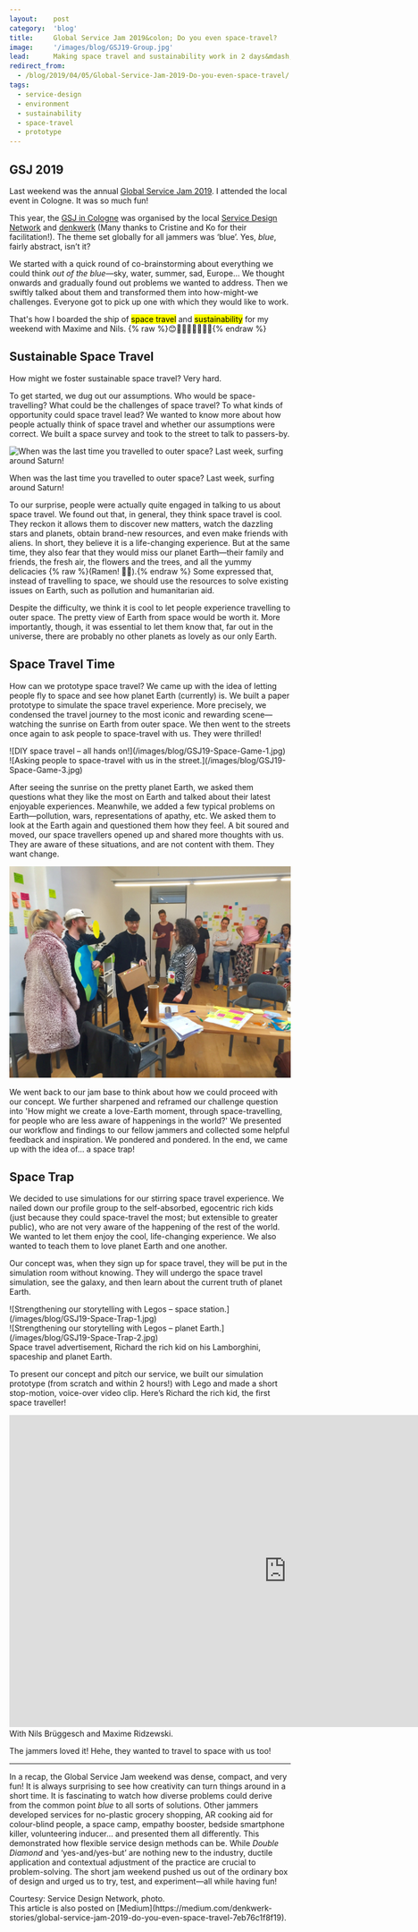```yaml
---
layout:    post
category:  'blog'
title:     Global Service Jam 2019&colon; Do you even space-travel?
image:     '/images/blog/GSJ19-Group.jpg'
lead:      Making space travel and sustainability work in 2 days&mdash;&mdash;the magic of Service Design jam!
redirect_from:
  - /blog/2019/04/05/Global-Service-Jam-2019-Do-you-even-space-travel/
tags:
  - service-design
  - environment
  - sustainability
  - space-travel
  - prototype
---
```


## GSJ 2019
Last weekend was the annual [Global Service Jam 2019](http://globaljams.org/jam/globalservicejam). I attended the local event in Cologne. It was so much fun!

This year, the [GSJ in Cologne](https://www.service-design-network.org/events/cologne-service-jam-2019) was organised by the local [Service Design Network](https://www.service-design-network.org) and [denkwerk](https://www.denkwerk.com) (Many thanks to Cristine and Ko for their facilitation!). The theme set globally for all jammers was ‘blue’. Yes, *blue*, fairly abstract, isn’t it?

We started with a quick round of co-brainstorming about everything we could think *out of the blue*—sky, water, summer, sad, Europe… We thought onwards and gradually found out problems we wanted to address. Then we swiftly talked about them and transformed them into how-might-we challenges. Everyone got to pick up one with which they would like to work.

That's how I boarded the ship of <mark>space travel</mark> and <mark>sustainability</mark> for my weekend with Maxime and Nils. {% raw %}<span style="display: inline-block">😊🧔🏼👱🏻‍♀️🚀✨</span>{% endraw %}

## Sustainable Space Travel
How might we foster sustainable space travel? Very hard.

To get started, we dug out our assumptions. Who would be space-travelling? What could be the challenges of space travel? To what kinds of opportunity could space travel lead? We wanted to know more about how people actually think of space travel and whether our assumptions were correct. We built a space survey and took to the street to talk to passers-by.

![When was the last time you travelled to outer space? Last week, surfing around Saturn!](/images/blog/GSJ19-Space-Survey.jpg)
<div class="extras cap" markdown="1">
When was the last time you travelled to outer space? Last week, surfing around Saturn!
</div>

To our surprise, people were actually quite engaged in talking to us about space travel. We found out that, in general, they think space travel is cool. They reckon it allows them to discover new matters, watch the dazzling stars and planets, obtain brand-new resources, and even make friends with aliens. In short, they believe it is a life-changing experience. But at the same time, they also fear that they would miss our planet Earth—their family and friends, the fresh air, the flowers and the trees, and all the yummy delicacies {% raw %}<span style="display: inline-block">(Ramen! 🍜🍥).</span>{% endraw %} Some expressed that, instead of travelling to space, we should use the resources to solve existing issues on Earth, such as pollution and humanitarian aid.

Despite the difficulty, we think it is cool to let people experience travelling to outer space. The pretty view of Earth from space would be worth it. More importantly, though, it was essential to let them know that, far out in the universe, there are probably no other planets as lovely as our only Earth.

## Space Travel Time

How can we prototype space travel? We came up with the idea of letting people fly to space and see how planet Earth (currently) is. We built a paper prototype to simulate the space travel experience. More precisely, we condensed the travel journey to the most iconic and rewarding scene—watching the sunrise on Earth from outer space. We then went to the streets once again to ask people to space-travel with us. They were thrilled!

<div class="o-grid" markdown="1">
<div class="o-grid__col o-grid__col--2-4-m multi-pic" markdown="1">
![DIY space travel – all hands on!](/images/blog/GSJ19-Space-Game-1.jpg)
</div>
<div class="o-grid__col o-grid__col--2-4-m multi-pic" markdown="1">
![Asking people to space-travel with us in the street.](/images/blog/GSJ19-Space-Game-3.jpg)
</div>
</div>

After seeing the sunrise on the pretty planet Earth, we asked them questions what they like the most on Earth and talked about their latest enjoyable experiences. Meanwhile, we added a few typical problems on Earth—pollution, wars, representations of apathy, etc. We asked them to look at the Earth again and questioned them how they feel. A bit soured and moved, our space travellers opened up and shared more thoughts with us. They are aware of these situations, and are not content with them. They want change.

![Collecting feedback from all the co-jammers.](/images/blog/GSJ19-Feedback.jpg)

We went back to our jam base to think about how we could proceed with our concept. We further sharpened and reframed our challenge question into 'How might we create a love-Earth moment, through space-travelling, for people who are less aware of happenings in the world?' We presented our workflow and findings to our fellow jammers and collected some helpful feedback and inspiration. We pondered and pondered. In the end, we came up with the idea of… a space trap!

## Space Trap
We decided to use simulations for our stirring space travel experience. We nailed down our profile group to the self-absorbed, egocentric rich kids (just because they could space-travel the most; but extensible to greater public), who are not very aware of the happening of the rest of the world. We wanted to let them enjoy the cool, life-changing experience. We also wanted to teach them to love planet Earth and one another.

Our concept was, when they sign up for space travel, they will be put in the simulation room without knowing. They will undergo the space travel simulation, see the galaxy, and then learn about the current truth of planet Earth.

<div class="o-grid" markdown="1">
<div class="o-grid__col o-grid__col--2-4-m multi-pic" markdown="1">
![Strengthening our storytelling with Legos – space station.](/images/blog/GSJ19-Space-Trap-1.jpg)
</div>
<div class="o-grid__col o-grid__col--2-4-m multi-pic" markdown="1">
![Strengthening our storytelling with Legos – planet Earth.](/images/blog/GSJ19-Space-Trap-2.jpg)
</div>
</div>
<div class="extras cap" markdown="1">
Space travel advertisement, Richard the rich kid on his Lamborghini, spaceship and planet Earth.
</div>

To present our concept and pitch our service, we built our simulation prototype (from scratch and within 2 hours!) with Lego and made a short stop-motion, voice-over video clip. Here’s Richard the rich kid, the first space traveller!

<!---
![with Nils Brüggesch and Maxime Ridzewski](/videos/blog/Space-Trap-Final.mov)
[On Vimeo](https://vimeo.com/327940314)
<video width="992" controls autoplay>
<source src="http://www.pipipi.de/fileadmin/dam/awards/tintoretto2go/tintoretto2go_master_mp4_en_klein_2.mp4" type="video/mp4">
</video>
--->

<div class="e-iframe" markdown="1">
<iframe src="https://player.vimeo.com/video/327940314" width="992" height="558" frameborder="0" allow="autoplay; fullscreen" allowfullscreen></iframe>
</div>
<div class="extras u-text-center wide" markdown="1">
With Nils Brüggesch and Maxime Ridzewski.
</div>

The jammers loved it! Hehe, they wanted to travel to space with us too!

-------

In a recap, the Global Service Jam weekend was dense, compact, and very fun! It is always surprising to see how creativity can turn things around in a short time. It is fascinating to watch how diverse problems could derive from the common point *blue* to all sorts of solutions. Other jammers developed services for no-plastic grocery shopping, AR cooking aid for colour-blind people, a space camp, empathy booster, bedside smartphone killer, volunteering inducer… and presented them all differently. This demonstrated how flexible service design methods can be. While <i>Double Diamond</i> and ‘yes-and/yes-but’ are nothing new to the industry, ductile application and contextual adjustment of the practice are crucial to problem-solving. The short jam weekend pushed us out of the ordinary box of design and urged us to try, test, and experiment—all while having fun!

<div class="extras" markdown="1">
Courtesy: Service Design Network, photo.

<div class="extras" markdown="1">
This article is also posted on [Medium](https://medium.com/denkwerk-stories/global-service-jam-2019-do-you-even-space-travel-7eb76c1f8f19).
</div>
</div>